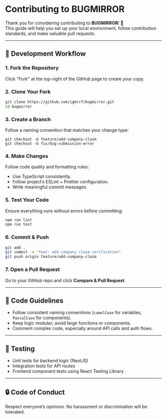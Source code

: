 # Contributing to BUGMIRROR

Thank you for considering contributing to **BUGMIRROR**! 🎉  
This guide will help you set up your local environment, follow contribution standards, and make valuable pull requests.

---

## 🧭 Development Workflow

### 1. Fork the Repository
Click "Fork" at the top-right of the GitHub page to create your copy.

### 2. Clone Your Fork
```bash
git clone https://github.com/igmrrf/bugmirror.git
cd bugmirror
```

### 3. Create a Branch
Follow a naming convention that matches your change type:
```
git checkout -b feature/add-company-claim
git checkout -b fix/bug-submission-error
```

### 4. Make Changes
Follow code quality and formatting rules:
- Use TypeScript consistently.
- Follow project’s ESLint + Prettier configuration.
- Write meaningful commit messages.

### 5. Test Your Code
Ensure everything runs without errors before committing:
```bash
npm run lint
npm run test
```

### 6. Commit & Push
```bash
git add .
git commit -m "feat: add company claim verification"
git push origin feature/add-company-claim
```

### 7. Open a Pull Request
Go to your GitHub repo and click **Compare & Pull Request**.

---

## 🧩 Code Guidelines
- Follow consistent naming conventions (`camelCase` for variables, `PascalCase` for components).
- Keep logic modular; avoid large functions or components.
- Comment complex code, especially around API calls and auth flows.

---

## 🧪 Testing
- Unit tests for backend logic (NestJS)
- Integration tests for API routes
- Frontend component tests using React Testing Library

---

## 🔒 Code of Conduct
Respect everyone’s opinions. No harassment or discrimination will be tolerated.


